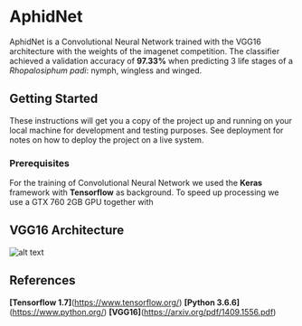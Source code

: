 # AphidNet

AphidNet is a Convolutional Neural Network trained with the VGG16 architecture with the weights of the imagenet competition. The classifier achieved a validation accuracy of **97.33%** when predicting 3 life stages of a _Rhopalosiphum padi_: nymph, wingless and winged.

## Getting Started

These instructions will get you a copy of the project up and running on your local machine for development and testing purposes. See deployment for notes on how to deploy the project on a live system.

### Prerequisites

For the training of Convolutional Neural Network we used the **Keras** framework with **Tensorflow** as background. To speed up processing we use a GTX 760 2GB GPU together with

## VGG16 Architecture

![alt text](https://github.com/brunobelloni/aphid-net/blob/master/readme/vgg16.png)

## References

**[Tensorflow 1.7]**(https://www.tensorflow.org/)
**[Python 3.6.6]**(https://www.python.org/)
**[VGG16]**(https://arxiv.org/pdf/1409.1556.pdf)
